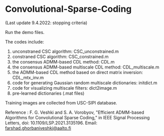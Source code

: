 # Convolutional-Sparse-Coding

(Last update 9.4.2022: stopping criteria)

Run the demo files.

The codes include:

1) unconstraned CSC algorithm: CSC_unconstrained.m
2) constraned CSC algorithm: CSC_constrained.m
3) the consensus ADMM-based CDL method: CDL.m
4) the consensus ADMM-based multiscale CDL method: CDL_multiscale.m
5) the ADMM-based CDL method based on direct matrix inversion: CDL_mtx_inv.m
6) code for generating Gaussian random multiscale dictionaries: initdict.m
7) code for visualizing multiscale filters: dict2image.m
8) pre-learned dictionaries (.mat files)

Training images are collected from USC-SIPI database.

Reference : F. G. Veshki and S. A. Vorobyov, "Efficient ADMM-based Algorithms for Convolutional Sparse Coding," in IEEE Signal Processing Letters, doi: 10.1109/LSP.2021.3135196.
Email: farshad.ghorbaniveshki@aalto.fi
